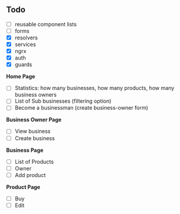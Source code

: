 ## Todo

- [ ] reusable component lists
- [ ] forms
- [x] resolvers
- [x] services
- [x] ngrx
- [x] auth
- [x] guards

**Home Page**

- [ ] Statistics: how many businesses, how many products, how many business owners
- [ ] List of Sub businesses (filtering option)
- [ ] Become a businessman (create business-owner form)

**Business Owner Page**

- [ ] View business
- [ ] Create business

**Business Page**

- [ ] List of Products
- [ ] Owner
- [ ] Add product

**Product Page**

- [ ] Buy
- [ ] Edit
